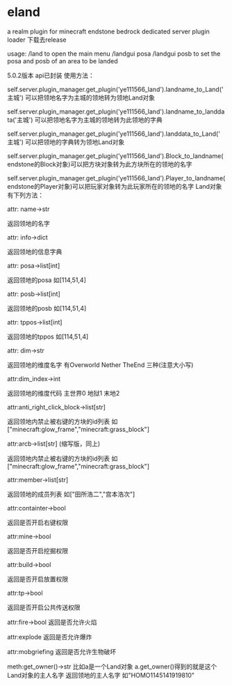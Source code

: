 # eland
a realm plugin for minecraft endstone bedrock dedicated server plugin loader
下载去release

usage:
/land
to open the main menu
/landgui posa
/landgui posb
to set the posa and posb of an area to be landed

5.0.2版本
api已封装
使用方法：

self.server.plugin_manager.get_plugin('ye111566_land').landname_to_Land('主城') 可以把领地名字为主城的领地转为领地Land对象

self.server.plugin_manager.get_plugin('ye111566_land').landname_to_landdata('主城') 可以把领地名字为主城的领地转为此领地的字典

self.server.plugin_manager.get_plugin('ye111566_land').landdata_to_Land('主城') 可以把领地的字典转为领地Land对象

self.server.plugin_manager.get_plugin('ye111566_land').Block_to_landname(endstone的Block对象)可以把方块对象转为此方块所在的领地的名字

self.server.plugin_manager.get_plugin('ye111566_land').Player_to_landname(endstone的Player对象)可以把玩家对象转为此玩家所在的领地的名字
Land对象有下列方法：

attr: name->str

返回领地的名字

attr: info->dict

返回领地的信息字典

attr: posa->list[int]

返回领地的posa 如[114,51,4]

attr: posb->list[int]

返回领地的posb 如[114,51,4]

attr: tppos->list[int]

返回领地的tppos 如[114,51,4]

attr: dim->str

返回领地的维度名字 有Overworld Nether TheEnd 三种(注意大小写)

attr:dim_index->int

返回领地的维度代码 主世界0 地狱1 末地2

attr:anti_right_click_block->list[str]

返回领地内禁止被右键的方块的id列表 如["minecraft:glow_frame","minecraft:grass_block"]

attr:arcb->list[str] (缩写版，同上)

返回领地内禁止被右键的方块的id列表 如["minecraft:glow_frame","minecraft:grass_block"]

attr:member->list[str]

返回领地的成员列表 如["田所浩二","宫本浩次"]

attr:containter->bool

返回是否开启右键权限

attr:mine->bool

返回是否开启挖掘权限

attr:build->bool

返回是否开启放置权限

attr:tp->bool

返回是否开启公共传送权限

attr:fire->bool
返回是否允许火焰

attr:explode
返回是否允许爆炸

attr:mobgriefing
返回是否允许生物破坏

meth:get_owner()->str
比如a是一个Land对象
a.get_owner()得到的就是这个Land对象的主人名字
返回领地的主人名字 
如"HOMO1145141919810"
